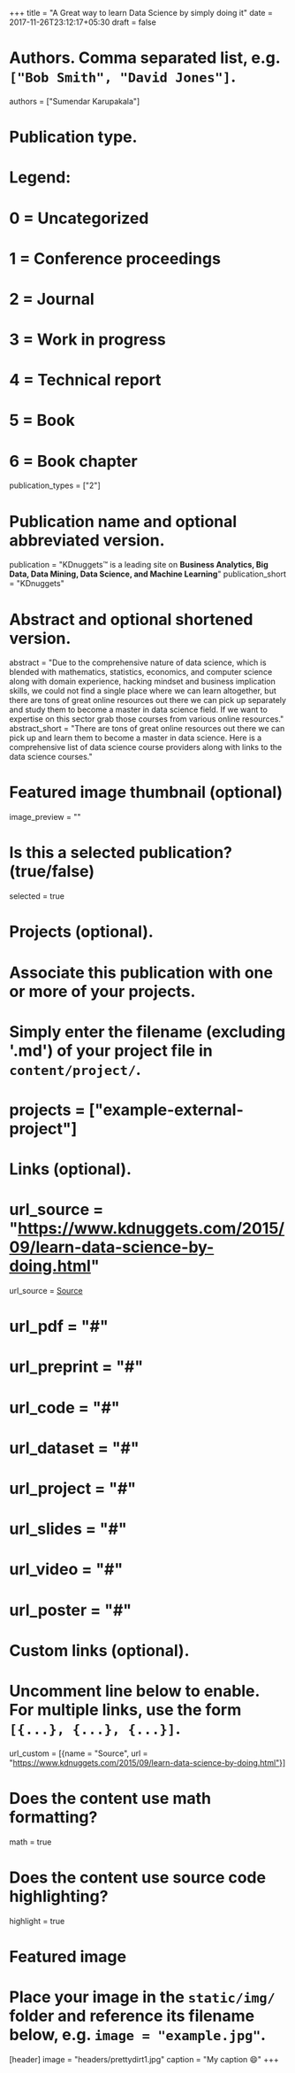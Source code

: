 +++
title = "A Great way to learn Data Science by simply doing it"
date = 2017-11-26T23:12:17+05:30
draft = false
# Authors. Comma separated list, e.g. `["Bob Smith", "David Jones"]`.
authors = ["Sumendar Karupakala"]

# Publication type.
# Legend:
# 0 = Uncategorized
# 1 = Conference proceedings
# 2 = Journal
# 3 = Work in progress
# 4 = Technical report
# 5 = Book
# 6 = Book chapter
publication_types = ["2"]

# Publication name and optional abbreviated version.
publication = "KDnuggets™ is a leading site on **Business Analytics, Big Data, Data Mining, Data Science, and Machine Learning**"
publication_short = "KDnuggets"

# Abstract and optional shortened version.
abstract = "Due to the comprehensive nature of data science, which is blended with mathematics, statistics, economics, and computer science along with domain experience, hacking mindset and business implication skills, we could not find a single place where we can learn altogether, but there are tons of great online resources out there we can pick up separately and study them to become a master in data science field. If we want to expertise on this sector grab those courses from various online resources."
abstract_short = "There are tons of great online resources out there we can pick up and learn them to become a master in data science. Here is a comprehensive list of data science course providers along with links to the data science courses."

# Featured image thumbnail (optional)
image_preview = ""

# Is this a selected publication? (true/false)
selected = true

# Projects (optional).
#   Associate this publication with one or more of your projects.
#   Simply enter the filename (excluding '.md') of your project file in `content/project/`.
# projects = ["example-external-project"]

# Links (optional).
# url_source = "https://www.kdnuggets.com/2015/09/learn-data-science-by-doing.html"
url_source = <a href="https://www.kdnuggets.com/2015/09/learn-data-science-by-doing.html" target="_blank">Source</a>

# url_pdf = "#"
# url_preprint = "#"
# url_code = "#"
# url_dataset = "#"
# url_project = "#"
# url_slides = "#"
# url_video = "#"
# url_poster = "#"

# Custom links (optional).
#   Uncomment line below to enable. For multiple links, use the form `[{...}, {...}, {...}]`.
url_custom = [{name = "Source", url = "https://www.kdnuggets.com/2015/09/learn-data-science-by-doing.html"}]

# Does the content use math formatting?
math = true

# Does the content use source code highlighting?
highlight = true

# Featured image
# Place your image in the `static/img/` folder and reference its filename below, e.g. `image = "example.jpg"`.
[header]
image = "headers/prettydirt1.jpg"
caption = "My caption :smile:"
+++